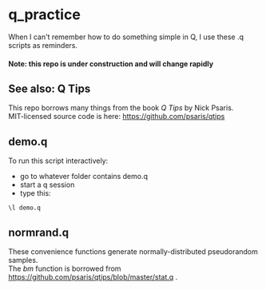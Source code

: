 # q_practice
When I can't remember how to do something simple in Q, I use these .q scripts as reminders.

#### Note: this repo is under construction and will change rapidly

## See also: Q Tips
This repo borrows many things from the book *Q Tips* by Nick Psaris.  
MIT-licensed source code is here: https://github.com/psaris/qtips

## demo.q
To run this script interactively:
- go to whatever folder contains demo.q
- start a q session
- type this:
```
\l demo.q
```

## normrand.q
These convenience functions generate normally-distributed pseudorandom samples.  
The *bm* function is borrowed from https://github.com/psaris/qtips/blob/master/stat.q .

